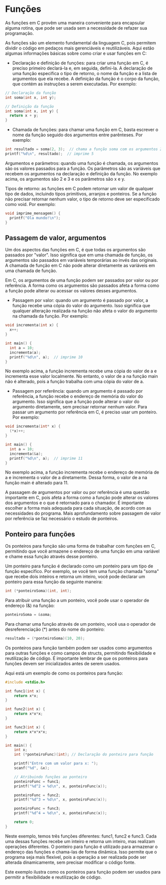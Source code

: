 # Funções

As funções em C provêm uma maneira conveniente para encapsular alguma rotina, que pode ser usada sem a necessidade de refazer sua programação.

As funções são um elemento fundamental da linguagem C, pois permitem dividir o código em pedaços mais gerenciáveis e reutilizáveis. Aqui estão algumas informações básicas sobre como criar e usar funções em C:

* Declaração e definição de funções: para criar uma função em C, é preciso primeiro declará-la e, em seguida, defini-la. A declaração de uma função especifica o tipo de retorno, o nome da função e a lista de argumentos que ela recebe. A definição da função é o corpo da função, que contém as instruções a serem executadas. Por exemplo:
```C
// Declaração da função
int soma(int x, int y);

// Definição da função
int soma(int x, int y) {
  return x + y;
}
```

* Chamada de funções: para chamar uma função em C, basta escrever o nome da função seguido dos argumentos entre parênteses. Por exemplo:
```c
int resultado = soma(2, 3);  // chama a função soma com os argumentos 2 e 3
printf("%d\n", resultado);  // imprime 5
```

Argumentos e parâmetros: quando uma função é chamada, os argumentos são os valores passados para a função. Os parâmetros são as variáveis que recebem os argumentos na declaração e definição da função. No exemplo acima, os argumentos são 2 e 3 e os parâmetros são x e y.

Tipos de retorno: as funções em C podem retornar um valor de qualquer tipo de dados, incluindo tipos primitivos, arranjos e ponteiros. Se a função não precisar retornar nenhum valor, o tipo de retorno deve ser especificado como void. Por exemplo:
```c
void imprime_mensagem() {
  printf("Ola mundo!\n");
}
```

## Passagem de valor, argumentos

Um dos aspectos das funções em C, é que todas os argumentos são passados por "valor". Isso significa que em uma chamada de função, os argumentos são passados em variáveis temporárias ao invés das originais. A chamada de função em C não pode alterar diretamente as variáveis em uma chamada de função.

Em C, os argumentos de uma função podem ser passados por valor ou por referência. A forma como os argumentos são passados afeta a forma como a função pode alterar ou acessar os valores desses argumentos.

* Passagem por valor: quando um argumento é passado por valor, a função recebe uma cópia do valor do argumento. Isso significa que qualquer alteração realizada na função não afeta o valor do argumento na chamada da função. Por exemplo:
```c
void incrementa(int x) {
  x++;
}

int main() {
  int a = 10;
  incrementa(a);
  printf("%d\n", a);  // imprime 10
}
```

No exemplo acima, a função incrementa recebe uma cópia do valor de a e incrementa esse valor localmente. No entanto, o valor de a na função main não é alterado, pois a função trabalha com uma cópia do valor de a.

* Passagem por referência: quando um argumento é passado por referência, a função recebe o endereço de memória do valor do argumento. Isso significa que a função pode alterar o valor do argumento diretamente, sem precisar retornar nenhum valor. Para passar um argumento por referência em C, é preciso usar um ponteiro. Por exemplo:
```c
void incrementa(int* x) {
  (*x)++;
}

int main() {
  int a = 10;
  incrementa(&a);
  printf("%d\n", a);  // imprime 11
}
```

No exemplo acima, a função incrementa recebe o endereço de memória de a e incrementa o valor de a diretamente. Dessa forma, o valor de a na função main é alterado para 11.

A passagem de argumentos por valor ou por referência é uma questão importante em C, pois afeta a forma como a função pode alterar os valores dos argumentos e o que é retornado para o chamador. É importante escolher a forma mais adequada para cada situação, de acordo com as necessidades do programa. Mais aprofundamento sobre passagem de valor por referência se faz necessário o estudo de ponteiros.

## Ponteiro para funções

Os ponteiros para função são uma forma de trabalhar com funções em C, permitindo que você armazene o endereço de uma função em uma variável e chame essa função através desse ponteiro.

Um ponteiro para função é declarado como um ponteiro para um tipo de função específico. Por exemplo, se você tem uma função chamada "soma" que recebe dois inteiros e retorna um inteiro, você pode declarar um ponteiro para essa função da seguinte maneira:
```c
int (*ponteiroSoma)(int, int);
```

Para atribuir uma função a um ponteiro, você pode usar o operador de endereço (&) na função:
```c
ponteiroSoma = &soma;
```

Para chamar uma função através de um ponteiro, você usa o operador de desreferenciação (*) antes do nome do ponteiro:
```c
resultado = (*ponteiroSoma)(10, 20);
```

Os ponteiros para função também podem ser usados como argumentos para outras funções e como campos de structs, permitindo flexibilidade e reutilização de código. É importante lembrar de que os ponteiros para funções devem ser inicializados antes de serem usados.

Aqui está um exemplo de como os ponteiros para função:
```c
#include <stdio.h>

int func1(int x) {
    return x*x;
}

int func2(int x) {
    return x*x*x;
}

int func3(int x) {
    return x*x*x*x;
}

int main() {
    int x;
    int (*ponteiroFunc)(int); // Declaração do ponteiro para função

    printf("Entre com um valor para x: ");
    scanf("%d", &x);

    // Atribuindo funções ao ponteiro
    ponteiroFunc = func1;
    printf("%d^2 = %d\n", x, ponteiroFunc(x));

    ponteiroFunc = func2;
    printf("%d^3 = %d\n", x, ponteiroFunc(x));

    ponteiroFunc = func3;
    printf("%d^4 = %d\n", x, ponteiroFunc(x));

    return 0;
}
```
Neste exemplo, temos três funções diferentes: func1, func2 e func3. Cada uma dessas funções recebe um inteiro e retorna um inteiro, mas realizam operações diferentes. O ponteiro para função é utilizado para armazenar o endereço das funções e chama-las de forma dinâmica. Isso permite que o programa seja mais flexível, pois a operação a ser realizada pode ser alterada dinamicamente, sem precisar modificar o código fonte.

Este exemplo ilustra como os ponteiros para função podem ser usados para permitir a flexibilidade e reutilização de código.
